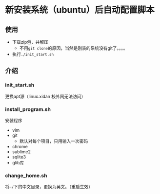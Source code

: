 # 新安装系统（ubuntu）后自动配置脚本

## 使用

- 下载zip包，并解压
  - 不用`git clone`的原因，当然是刚装的系统没有git了。。。。
- 执行`./init_start.sh`

## 介绍

### init_start.sh

更换apt源（linux.xidan 校外网无法访问）

### install_program.sh

安装程序
- vim
- git
  - 默认对每个项目，只用输入一次密码
- chrome
- sublime2
- sqlite3
- glib库

### change_home.sh

将`~/`下的中文目录，更换为英文。（重启生效）
